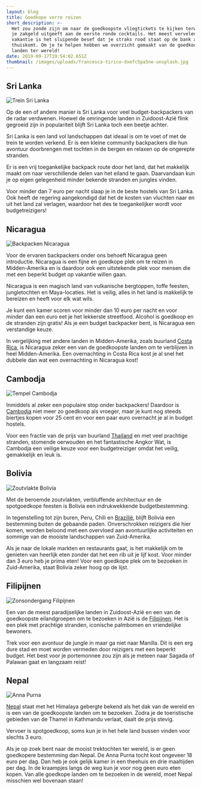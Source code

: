 ```yaml
---
layout: blog
title: Goedkope verre reizen
short_description: >-
  Het zou zonde zijn om naar de goedkoopste vliegtickets te kijken terwijl je al
  je zakgeld uitgeeft aan de eerste ronde cocktails. Het meest vervelende op een
  vakantie is het sluipende besef dat je straks rood staat op de bank als je
  thuiskomt. Om je te helpen hebben we overzicht gemaakt van de goedkoopste
  landen ter wereld!
date: 2019-09-17T19:54:02.651Z
thumbnail: /images/uploads/francesca-tirico-dxefc5pa5ne-unsplash.jpg
---
```

## **Sri Lanka**

![Trein Sri Lanka](/images/uploads/egle-sidaraviciute-tsyniyzikiq-unsplash.jpg "Trein in Sri Lanka")

Op de een of andere manier is Sri Lanka voor veel budget-backpackers van de radar verdwenen. Hoewel de omringende landen in Zuidoost-Azië flink gegroeid zijn in populariteit blijft Sri Lanka toch een beetje achter.

Sri Lanka is een land vol landschappen dat ideaal is om te voet of met de trein te worden verkend. Er is een kleine community backpackers die hun avontuur doorbrengen met tochten in de bergen en relaxen op de ongerepte stranden.

Er is een vrij toegankelijke backpack route door het land, dat het makkelijk maakt om naar verschillende delen van het eiland te gaan. Daarvandaan kun je op eigen gelegenheid minder bekende stranden en jungles vinden.

Voor minder dan 7 euro per nacht slaap je in de beste hostels van Sri Lanka. Ook heeft de regering aangekondigd dat het de kosten van vluchten naar en uit het land zal verlagen, waardoor het des te toegankelijker wordt voor budgetreizigers!

## **Nicaragua**

![Backpacken Nicaragua](/images/uploads/ferdinand-feng-hdmlapxfm5u-unsplash.jpg "Granada in Nicaragua")

Voor de ervaren backpackers onder ons behoeft Nicaragua geen introductie. Nicaragua is een fijne en goedkope plek om te reizen in Midden-Amerika en is daardoor ook een uitstekende plek voor mensen die met een beperkt budget op vakantie willen gaan.

Nicaragua is een magisch land van vulkanische bergtoppen, toffe feesten, jungletochten en Maya-locaties. Het is veilig, alles in het land is makkelijk te bereizen en heeft voor elk wat wils.

Je kunt een kamer scoren voor minder dan 10 euro per nacht en voor minder dan een euro eet je het lekkerste streetfood. Alcohol is goedkoop en de stranden zijn gratis! Als je een budget backpacker bent, is Nicaragua een verstandige keuze.

In vergelijking met andere landen in Midden-Amerika, zoals buurland [Costa Rica](https://www.destination-unknown.nl/costa-rica), is Nicaragua zeker een van de goedkoopste landen om te verblijven in heel Midden-Amerika. Een overnachting in Costa Rica kost je al snel het dubbele dan wat een overnachting in Nicaragua kost!

## **Cambodja**

![Tempel Cambodja](/images/uploads/gyorgy-bakos-over7bwxxxg-unsplash.jpg "Angkor Wat in Cambodja")

Inmiddels al zeker een populaire stop onder backpackers! Daardoor is [Cambodja](https://www.destination-unknown.nl/cambodja) niet meer zo goedkoop als vroeger, maar je kunt nog steeds biertjes kopen voor 25 cent en voor een paar euro overnacht je al in budget hostels.

Voor een fractie van de prijs van buurland [Thailand](https://www.destination-unknown.nl/thailand) en met veel prachtige stranden, stomende oerwouden en het fantastische Angkor Wat, is Cambodja een veilige keuze voor een  budgetreiziger omdat het veilig, gemakkelijk en leuk is.

## **Bolivia**

![Zoutvlakte Bolivia](/images/uploads/samuel-scrimshaw-kp_87texcwi-unsplash.jpg "Zoutvlakte in Bolivia")

Met de beroemde zoutvlakten, verbluffende architectuur en de spotgoedkope feesten is Bolivia een indrukwekkende budgetbestemming. 

In tegenstelling tot zijn buren, Peru, Chili en [Brazilië](https://www.destination-unknown.nl/brazilie), blijft Bolivia een bestemming buiten de gebaande paden. Onverschrokken reizigers die hier komen, worden beloond met een overvloed aan avontuurlijke activiteiten en sommige van de mooiste landschappen van Zuid-Amerika.

Als je naar de lokale markten en restaurants gaat, is het makkelijk om te genieten van heerlijk eten zonder dat het een rib uit je lijf kost. Voor minder dan 3 euro heb je prima eten! Voor een goedkope plek om te bezoeken in Zuid-Amerika, staat Bolivia zeker hoog op de lijst.

## **Filipijnen**

![Zonsondergang Filipijnen](/images/uploads/cris-tagupa-lt7zmkth3o8-unsplash.jpg "Zonsondergang in de Filipijnen")

Een van de meest paradijselijke landen in Zuidoost-Azië en een van de goedkoopste eilandgroepen om te bezoeken in Azië is de [Filipijnen](https://www.destination-unknown.nl/filipijnen). Het is een plek met prachtige stranden, iconische palmbomen en vriendelijke bewoners.

Trek voor een avontuur de jungle in maar ga niet naar Manilla. Dit is een erg dure stad en moet worden vermeden door reizigers met een beperkt budget. Het best voor je portemonnee zou zijn als je meteen naar Sagada of Palawan gaat en langzaam reist!

## **Nepal**

![Anna Purna](/images/uploads/sebastian-pena-lambarri-wj9elwgxa6c-unsplash.jpg "Anna Purna tocht in Nepal")

[Nepal](https://www.destination-unknown.nl/nepal) staat met het Himalaya gebergte bekend als het dak van de wereld en is een van de goedkoopste landen om te bezoeken. Zodra je de toeristische gebieden van de Thamel in Kathmandu verlaat, daalt de prijs stevig.

Vervoer is spotgoedkoop, soms kun je in het hele land bussen vinden voor slechts 3 euro.

Als je op zoek bent naar de mooist trektochten ter wereld, is er geen goedkopere bestemming dan Nepal. De Anna Purna tocht kost ongeveer 18 euro per dag. Dan heb je ook gelijk kamer in een theehuis en drie maaltijden per dag. In de kraampjes langs de weg kun je voor nog geen euro eten kopen. Van alle goedkope landen om te bezoeken in de wereld, moet Nepal misschien wel bovenaan staan!
